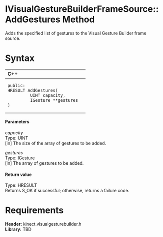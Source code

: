 IVisualGestureBuilderFrameSource::AddGestures Method  
====================================================  

Adds the specified list of gestures to the Visual Gesture Builder frame source. <span id="syntaxSection"></span>

Syntax  
======  

<table>
<colgroup>
<col width="100%" />
</colgroup>
<thead>
<tr class="header">
<th align="left">C++</th>
</tr>
</thead>
<tbody>
<tr class="odd">
<td align="left"><pre><code>public:  
HRESULT AddGestures(  
         UINT capacity,  
         IGesture **gestures  
)</code></pre></td>
</tr>
</tbody>
</table>

<span id="ID4EG"></span>
#### Parameters  

*capacity*    
Type: UINT  
[in] The size of the array of gestures to be added.  

*gestures*    
Type: IGesture  
[in] The array of gestures to be added.  

<span id="ID4EP"></span>
#### Return value  

Type: HRESULT  
Returns S\_OK if successful; otherwise, returns a failure code.  

<span id="requirements"></span>

Requirements  
============  

**Header:** kinect.visualgesturebuilder.h  
**Library:** TBD  



<!--Please do not edit the data in the comment block below.-->
<!--
TOCTitle : AddGestures Method
RLTitle : IVisualGestureBuilderFrameSource::AddGestures Method
KeywordK : AddGestures method
KeywordK : IVisualGestureBuilderFrameSource::AddGestures method
KeywordF : IVisualGestureBuilderFrameSource::AddGestures
KeywordF : AddGestures
KeywordF : Microsoft.Kinect.visualgesturebuilder.IVisualGestureBuilderFrameSource.AddGestures(UINT,IGesture)
KeywordA : M:Microsoft.Kinect.visualgesturebuilder.IVisualGestureBuilderFrameSource.AddGestures(UINT,IGesture)
AssetID : M:Microsoft.Kinect.visualgesturebuilder.IVisualGestureBuilderFrameSource.AddGestures(UINT,IGesture)
Locale : en-us
CommunityContent : 1
APIType : Managed
APILocation : 
APIName : Microsoft.Kinect.visualgesturebuilder.IVisualGestureBuilderFrameSource::AddGestures
TargetOS : Windows
TopicType : kbSyntax
DevLang : C++
DocSet : K4Wv2
ProjType : K4Wv2Proj
Technology : Kinect for Windows
Product : Kinect for Windows SDK v2
productversion : 20
-->
